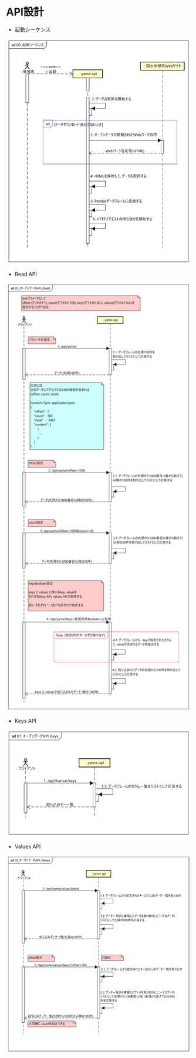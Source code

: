 # API設計

- 起動シーケンス
<img src="../img/00_起動シーケンス.svg" width="700">

- Read API
<img src="../img/03_オープンデータAPI_Read.svg" width="700">
 
 - Keys API
<img src="../img/01_オープンデータAPI_Keys.svg" width="700">
 
 - Values API
<img src="../img/02_オープンデータAPI_Values.svg" width="700">
